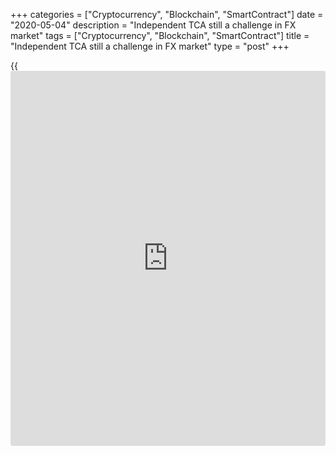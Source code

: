 +++
categories = ["Cryptocurrency", "Blockchain", "SmartContract"]
date = "2020-05-04"
description = "Independent TCA still a challenge in FX market"
tags = ["Cryptocurrency", "Blockchain", "SmartContract"]
title = "Independent TCA still a challenge in FX market"
type = "post"
+++

{{<iframe id="large-banner" src="https://www.bounty.group/#slide=3.0" width="100%" height="600" scrolling="no" style="border: 0px solid rgb(216, 221, 230); border-radius: 3px;">}}

![Bank-of-England-building-shadow-R-780.jpg][1]  
_A shadow falls across the Bank of England_

  

During a presentation on FX market fragmentation at [TradeTech FX 2019
in September, Andrew Hauser][2], executive director for markets at the
Bank of England (BoE), spoke of the merits of responding to the
challenge of greater fragmentation by seeking more effective, robust and
independent [aggregation](https://www.fintechee.com/features/price-aggregator/), analytical and [execution tools][3].

One of the observations he made was that TCA data sourced exclusively
from one [liquidity provider](https://www.fintechee.com/services/liquidity-provider/) are unlikely to provide an objective
evaluation.

![Andrew_Hauser-160x186][4]  
  
---  
  
 _Andrew Hauser,  
BoE_  
  
However, within weeks of Hauser’s presentation, Greenwich Associates
published research that found that 53% of FX traders surveyed said they
did not use TCA at all. Of those who did, 22% used venue-provided TCA
reports and 15% relied on reports provided by dealers.

Greenwich considers such reports as potentially valuable, but often
self-referential, since while they give the user a sense of their
execution quality relative to what was available at the time on the
platform or from the dealer, they do not take into account the wider
market context.

Just 43% of the dealers who used TCA worked with third-party providers,
Greenwich found.

Independent TCA vendors acknowledge the difficulty of obtaining pricing
data from venues, but they also observe that measuring the quality of
execution from prices generated by the venue or the counterparty will
only prove the trading decision and cannot identify the costs of trading
elsewhere.

“The only way to ensure transparency and impartiality is to compare
execution to a venue neutral and counterparty neutral aggregated mid-
rate,” says New Change FX head of research Xavier Porterfield.

### Consistency sought

According to Pete Eggleston, co-founder of [BestX][5], it is not just a
question of impartiality, but more the need to be able to measure
execution performance on a totally consistent basis.

“The market suffers from a lack of consistency and standards when it
comes to performance measurement, such as which market reference data to
use, which benchmarks to use and [how to](https://www.playgroundfx.com/blog/forex-trading-how-to/) calculate them,” he says.

“It is rare that an FX trader will only ever execute with one dealer or
on one venue, so as soon as they trade across multiple dealers there is
a need to be able to measure performance on a level playing field.”

  

> If the results are clear and adequately communicated to those within
the trading process, trading results should improve over time. If
nothing is communicated, nothing changes  
>

>

>  - John Halligan, Global Trading Analytics

  

The good [news](https://www.letsplayfx.com/blog/forex-news-website/) for these providers is that clients are now asking for
user tools within a data science infrastructure to enable analysis in a
more robust and dynamic way, suggests Integral chief revenue officer
Vikas Srivastava.

“This helps to generate targeted insight in a way that a generic mid-
rate or canned TCA reports couldn’t necessarily provide,” he says.

![Guy-Hopkins-160x186][6]  
  
---  
  
 _Guy Hopkins,  
FairXchange_  
  
While it is clearly not ideal that FX traders are relying on venues and
dealers to measure execution, at least it means they are measuring it,
which is the essential first step to better execution.

That is the view of Guy Hopkins, founder of FairXchange, who says
customer objectives are also relevant.

“Dealers have invested heavily in pre-trade analytical tools as they are
keen for their single-dealer platforms to maintain their position as a
client’s ‘window on the market’,” he explains.

“If they are helping their clients gain insight and use their execution
tools more effectively, that strikes me as a good thing. After all, they
know their tools better than anyone else.”

However, Hopkins also recognises the value of working with third parties
unencumbered by relationships with venues or dealers, and recommends
that to avoid any potential conflicts of interest clients should pay for
that analysis themselves rather than have their dealers subsidize the
cost.

### Quality questioned

In his TradeTech FX 2019 presentation, the BoE’s Hauser also warned that
it was far from certain whether independent third-party TCA providers
could develop business models in FX that were economically sustainable
and robust enough in [terms](https://www.fintechee.com/terms/) of their quality and breadth of data inputs
to drive widespread adoption.

“That is a valid concern, but we see the issue differently,” says Curex
Group chairman and CEO James Singleton. “The onus is not on third-party
TCA providers to build sustainable business models to drive widespread
adoption. [The buy-side][7] community needs to embrace robust TCA and
help the providers of the service build more effective tools.

“The business model will succeed if the cost of trade analytics is
independent of execution cost and the product is used to improve the
trading outcomes of the customer.”

Klarity FX director Amarjit Sahota accepts that there is probably room
for consolidation within third-party TCA providers and that the easy
option for some has been to integrate into dealer/exchange platforms –
although this limits market reach and independence.

![Audrey Blater 160x186][8]  
  
---  
  
 _Audrey Blater,  
Aite Group_  
  
Employing advanced analytics technology – such as artificial
intelligence and machine learning – to create more robust data and views
in the market will enhance opportunities for the best providers, says
Aite Group senior analyst Audrey Blater.

“We may see some players moving in and out of the space as venues,
dealers and third-party TCA solution providers put pressure on
incumbents,” she adds.

According to John Halligan, president of Global Trading Analytics, the
key to success lies in communication.

“If the results are clear and adequately communicated to those within
the trading process, trading results should improve over time,” he says.
“If nothing is communicated, nothing changes.”

  

   1. /v-8fa3b5166e85bfcd6bd4b356fff5b8ed/Media/images/euromoney/reuters-9/Bank-of-England-building-shadow-R-780.jpg
   2. www.bankofengland.co.uk/speech/2019/andrew-hauser-panellist-at-trade-tech-fx-europe-barcelona
   3. www.euromoney.com/article/b1bt1h7ms00nrk/fx-the-rise-of-quality-execution-analysis
   4. /v-039bf2f7bad8c5a4d694edba3a7d1caf/Media/images/euromoney/people-2/Andrew_Hauser-160x186.png
   5. www.euromoney.com/article/b12kq7mj3wzy9n/thomson-reuters-offers-clients-tca-via-bestx
   6. /v-86a367eb3c920b53fe7aaf175da61fc7/Media/images/euromoney/people-24/Guy-Hopkins-160x186.jpg
   7. www.euromoney.com/article/b16qpjhrpdh048/fx-tca-use-creeps-up-but-benefits-still-evolving
   8. /v-0b9731106af0eca705aee9fd09e31758/Media/images/euromoney/people-26/Audrey Blater 160x186.jpg